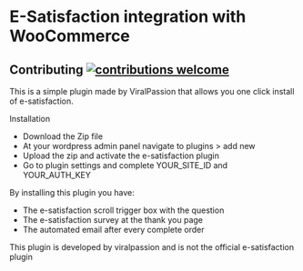 # E-Satisfaction integration with WooCommerce
## Contributing [![contributions welcome](https://img.shields.io/badge/contributions-welcome-brightgreen.svg?style=flat)](https://github.com/dwyl/esta/issues)

This is a simple plugin made by ViralPassion that allows you one click install of e-satisfaction.

Installation
  - Download the Zip file
  - At your wordpress admin panel navigate to plugins > add new
  - Upload the zip and activate the e-satisfaction plugin
  - Go to plugin settings and complete YOUR_SITE_ID and YOUR_AUTH_KEY

By installing this plugin you have:
  - The e-satisfaction scroll trigger box with the question
  - The e-satisfaction survey at the thank you page
  - The automated email after every complete order

This plugin is developed by viralpassion and is not the official e-satisfaction plugin
